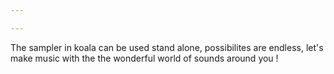 ```yaml
---

---
```


The sampler in koala can be used stand alone, possibilites are endless, let's make music with the the wonderful
world of sounds around you !
